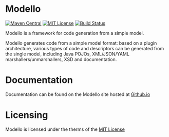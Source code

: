 Modello
=======================

[![Maven Central](https://img.shields.io/maven-central/v/org.codehaus.plexus/modello.svg?label=Maven%20Central)](http://search.maven.org/#search%7Cga%7C1%7Cg%3A%22org.codehaus.modello%22)
[![MIT License](https://img.shields.io/github/license/codehaus-plexus/modello.svg?label=License)](http://www.apache.org/licenses/)
[![Build Status](https://travis-ci.org/codehaus-plexus/modello.svg?branch=master)](https://travis-ci.org/codehaus-plexus/modello)

Modello is a framework for code generation from a simple model.

Modello generates code from a simple model format: based on a plugin architecture, various types of code and descriptors can be generated from the single model, including Java POJOs, XML/JSON/YAML marshallers/unmarshallers, XSD and documentation.

# Documentation

Documentation can be found on the Modello site hosted at [Github.io](http://codehaus-plexus.github.io/modello/)

# Licensing

Modello is licensed under the therms of the [MIT License](http://opensource.org/licenses/mit-license.php)
